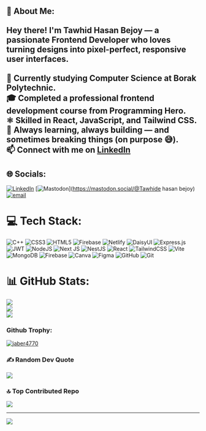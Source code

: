 
## 💫 About Me:<br><br>Hey there! I'm Tawhid Hasan Bejoy — a passionate Frontend Developer who loves turning designs into pixel-perfect, responsive user interfaces.<br><br>🌱 Currently studying Computer Science at Borak Polytechnic.  <br>🎓 Completed a professional frontend development course from **Programming Hero**.  <br>⚛️ Skilled in **React**, **JavaScript**, and **Tailwind CSS**.  <br>🎯 Always learning, always building — and sometimes breaking things (on purpose 😅).  <br>📫 Connect with me on [LinkedIn](https://www.linkedin.com/in/tawhide-hasan-bejoy/)<br>


## 🌐 Socials:
[![LinkedIn](https://img.shields.io/badge/LinkedIn-%230077B5.svg?logo=linkedin&logoColor=white)](https://linkedin.com/in/https://www.linkedin.com/in/tawhide-hasan-bejoy/) [![Mastodon](https://img.shields.io/badge/-MASTODON-%232B90D9?logo=mastodon&logoColor=white)](https://mastodon.social/@Tawhide hasan bejoy) [![email](https://img.shields.io/badge/Email-D14836?logo=gmail&logoColor=white)](mailto:tawhideonion@gmail.com) 

# 💻 Tech Stack:
![C++](https://img.shields.io/badge/c++-%2300599C.svg?style=for-the-badge&logo=c%2B%2B&logoColor=white) ![CSS3](https://img.shields.io/badge/css3-%231572B6.svg?style=for-the-badge&logo=css3&logoColor=white) ![HTML5](https://img.shields.io/badge/html5-%23E34F26.svg?style=for-the-badge&logo=html5&logoColor=white) ![Firebase](https://img.shields.io/badge/firebase-%23039BE5.svg?style=for-the-badge&logo=firebase) ![Netlify](https://img.shields.io/badge/netlify-%23000000.svg?style=for-the-badge&logo=netlify&logoColor=#00C7B7) ![DaisyUI](https://img.shields.io/badge/daisyui-5A0EF8?style=for-the-badge&logo=daisyui&logoColor=white) ![Express.js](https://img.shields.io/badge/express.js-%23404d59.svg?style=for-the-badge&logo=express&logoColor=%2361DAFB) ![JWT](https://img.shields.io/badge/JWT-black?style=for-the-badge&logo=JSON%20web%20tokens) ![NodeJS](https://img.shields.io/badge/node.js-6DA55F?style=for-the-badge&logo=node.js&logoColor=white) ![Next JS](https://img.shields.io/badge/Next-black?style=for-the-badge&logo=next.js&logoColor=white) ![NestJS](https://img.shields.io/badge/nestjs-%23E0234E.svg?style=for-the-badge&logo=nestjs&logoColor=white) ![React](https://img.shields.io/badge/react-%2320232a.svg?style=for-the-badge&logo=react&logoColor=%2361DAFB) ![TailwindCSS](https://img.shields.io/badge/tailwindcss-%2338B2AC.svg?style=for-the-badge&logo=tailwind-css&logoColor=white) ![Vite](https://img.shields.io/badge/vite-%23646CFF.svg?style=for-the-badge&logo=vite&logoColor=white) ![MongoDB](https://img.shields.io/badge/MongoDB-%234ea94b.svg?style=for-the-badge&logo=mongodb&logoColor=white) ![Firebase](https://img.shields.io/badge/firebase-a08021?style=for-the-badge&logo=firebase&logoColor=ffcd34) ![Canva](https://img.shields.io/badge/Canva-%2300C4CC.svg?style=for-the-badge&logo=Canva&logoColor=white) ![Figma](https://img.shields.io/badge/figma-%23F24E1E.svg?style=for-the-badge&logo=figma&logoColor=white) ![GitHub](https://img.shields.io/badge/github-%23121011.svg?style=for-the-badge&logo=github&logoColor=white) ![Git](https://img.shields.io/badge/git-%23F05033.svg?style=for-the-badge&logo=git&logoColor=white)
# 📊 GitHub Stats:
![](https://github-readme-stats.vercel.app/api?username=Tawhide16&theme=dark&hide_border=false&include_all_commits=true&count_private=true)<br/>
![](https://nirzak-streak-stats.vercel.app/?user=Tawhide16&theme=dark&hide_border=false)<br/>
![](https://github-readme-stats.vercel.app/api/top-langs/?username=Tawhide16&theme=dark&hide_border=false&include_all_commits=true&count_private=true&layout=compact)

<h3 align="left">Github Trophy:</h3>
<p align="left"> <a href="https://github.com/ryo-ma/github-profile-trophy"><img src="https://github-profile-trophy.vercel.app/?username=jaber4770" alt="jaber4770" /></a> </p>

### ✍️ Random Dev Quote
![](https://quotes-github-readme.vercel.app/api?type=horizontal&theme=radical)

### 🔝 Top Contributed Repo
![](https://github-contributor-stats.vercel.app/api?username=Tawhide16&limit=5&theme=dark&combine_all_yearly_contributions=true)

---
[![](https://visitcount.itsvg.in/api?id=Tawhide16&icon=0&color=0)](https://visitcount.itsvg.in)

<!-- Proudly created with GPRM ( https://gprm.itsvg.in ) -->
